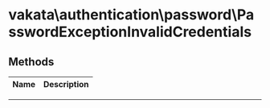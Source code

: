 # vakata\authentication\password\PasswordExceptionInvalidCredentials


## Methods

| Name | Description |
|------|-------------|

---


